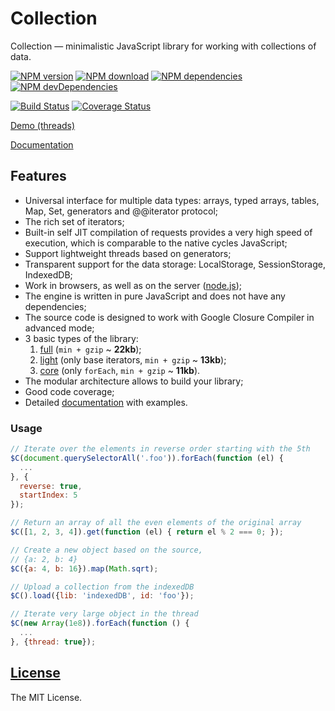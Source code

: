 Collection
==========

Collection — minimalistic JavaScript library for working with collections of data.

[![NPM version](http://img.shields.io/npm/v/collection.js.svg?style=flat)](http://badge.fury.io/js/collection.js)
[![NPM download](https://img.shields.io/npm/dm/collection.js.svg?style=flat)](http://badge.fury.io/js/collection.js)
[![NPM dependencies](http://img.shields.io/david/kobezzza/Collection.svg?style=flat)](https://david-dm.org/kobezzza/Collection#info=dependencies&view=table)
[![NPM devDependencies](http://img.shields.io/david/dev/kobezzza/Collection.svg?style=flat)](https://david-dm.org/kobezzza/Collection#info=devDependencies&view=table)

[![Build Status](http://img.shields.io/travis/kobezzza/Collection.svg?style=flat&branch=master)](https://travis-ci.org/kobezzza/Collection)
[![Coverage Status](http://img.shields.io/coveralls/kobezzza/Collection.svg?style=flat)](https://coveralls.io/r/kobezzza/Collection?branch=master)

[Demo (threads)](http://jsfiddle.net/kobezzza/hut2jhL9/)

[Documentation](https://github.com/kobezzza/Collection/wiki)

## Features

* Universal interface for multiple data types: arrays, typed arrays, tables, Map, Set, generators and @@iterator protocol;
* The rich set of iterators;
* Built-in self JIT compilation of requests provides a very high speed of execution, which is comparable to the native cycles JavaScript;
* Support lightweight threads based on generators;
* Transparent support for the data storage: LocalStorage, SessionStorage, IndexedDB;
* Work in browsers, as well as on the server ([node.js](http://nodejs.org));
* The engine is written in pure JavaScript and does not have any dependencies;
* The source code is designed to work with Google Closure Compiler in advanced mode;
* 3 basic types of the library:
  1. [full](https://raw.githubusercontent.com/kobezzza/Collection/master/dist/collection.min.js) (`min + gzip` ~ **22kb**);
  2. [light](https://raw.githubusercontent.com/kobezzza/Collection/master/dist/collection.light.min.js) (only base iterators, `min + gzip` ~ **13kb**);
  3. [core](https://raw.githubusercontent.com/kobezzza/Collection/master/dist/collection.core.min.js) (only `forEach`, `min + gzip` ~ **11kb**).
* The modular architecture allows to build your library;
* Good code coverage;
* Detailed [documentation](https://github.com/kobezzza/Collection/wiki) with examples.

### Usage

```js
// Iterate over the elements in reverse order starting with the 5th
$C(document.querySelectorAll('.foo')).forEach(function (el) {
  ...
}, {
  reverse: true,
  startIndex: 5
});

// Return an array of all the even elements of the original array
$C([1, 2, 3, 4]).get(function (el) { return el % 2 === 0; });

// Create a new object based on the source,
// {a: 2, b: 4}
$C({a: 4, b: 16}).map(Math.sqrt);

// Upload a collection from the indexedDB
$C().load({lib: 'indexedDB', id: 'foo'});

// Iterate very large object in the thread
$C(new Array(1e8)).forEach(function () {
  ...
}, {thread: true});
```

## [License](https://github.com/kobezzza/Collection/blob/master/LICENSE)

The MIT License.
